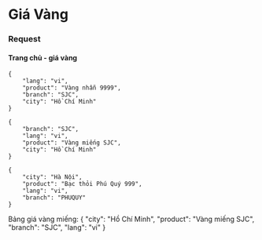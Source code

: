 #  Giá Vàng


### Request

#### Trang chủ - giá vàng
```
{
    "lang": "vi",
    "product": "Vàng nhẫn 9999",
    "branch": "SJC",
    "city": "Hồ Chí Minh"
}
```

```
{
    "branch": "SJC",
    "lang": "vi",
    "product": "Vàng miếng SJC",
    "city": "Hồ Chí Minh"
}
```

```
{
    "city": "Hà Nội",
    "product": "Bạc thỏi Phú Quý 999",
    "lang": "vi",
    "branch": "PHUQUY"
}
```
Bảng giá vàng miếng:
{
    "city": "Hồ Chí Minh",
    "product": "Vàng miếng SJC",
    "branch": "SJC",
    "lang": "vi"
}
